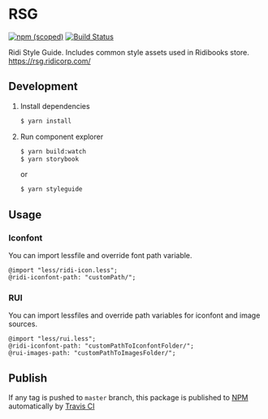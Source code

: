 # RSG

[![npm (scoped)](https://img.shields.io/npm/v/@ridi/rsg.svg)](https://www.npmjs.com/package/@ridi/rsg)
[![Build Status](https://travis-ci.com/ridi/rsg.svg?branch=master)](https://travis-ci.com/ridi/rsg)

Ridi Style Guide. Includes common style assets used in Ridibooks store.
https://rsg.ridicorp.com/

## Development

1. Install dependencies
    ```sh
    $ yarn install
    ```

2. Run component explorer
    ```sh
    $ yarn build:watch
    $ yarn storybook
    ```
    or
    ```sh
    $ yarn styleguide
    ```

## Usage

### Iconfont

You can import lessfile and override font path variable.

```
@import "less/ridi-icon.less";
@ridi-iconfont-path: "customPath/";
```

### RUI

You can import lessfiles and override path variables for iconfont and image sources.
```
@import "less/rui.less";
@ridi-iconfont-path: "customPathToIconfontFolder/";
@rui-images-path: "customPathToImagesFolder/";
```

## Publish
If any tag is pushed to `master` branch,
this package is published to [NPM](https://www.npmjs.com/package/@ridi/rsg) automatically by [Travis CI](https://travis-ci.com/ridi/rsg)
